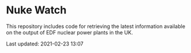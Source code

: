 # Nuke Watch

This repository includes code for retrieving the latest information available on the output of EDF nuclear power plants in the UK.

Last updated: 2021-02-23 13:07